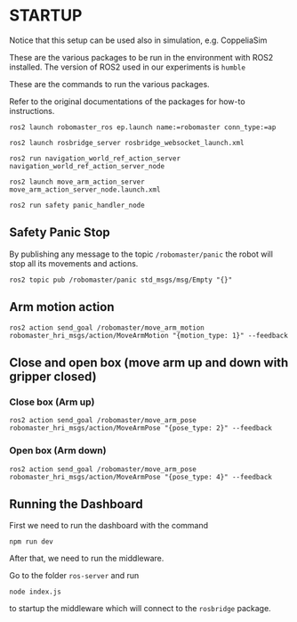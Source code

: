 # STARTUP

Notice that this setup can be used also in simulation, e.g. CoppeliaSim

These are the various packages to be run in the environment with ROS2 installed. The version of ROS2 used in our experiments is `humble`

These are the commands to run the various packages.

Refer to the original documentations of the packages for how-to instructions.

`ros2 launch robomaster_ros ep.launch name:=robomaster conn_type:=ap`

`ros2 launch rosbridge_server rosbridge_websocket_launch.xml`

`ros2 run navigation_world_ref_action_server navigation_world_ref_action_server_node`

`ros2 launch move_arm_action_server move_arm_action_server_node.launch.xml`

`ros2 run safety panic_handler_node`

## Safety Panic Stop

By publishing any message to the topic `/robomaster/panic` the robot will stop all its movements and actions.

`ros2 topic pub /robomaster/panic std_msgs/msg/Empty "{}"`

## Arm motion action

`ros2 action send_goal /robomaster/move_arm_motion robomaster_hri_msgs/action/MoveArmMotion "{motion_type: 1}" --feedback`

## Close and open box (move arm up and down with gripper closed)

### Close box (Arm up)

`ros2 action send_goal /robomaster/move_arm_pose robomaster_hri_msgs/action/MoveArmPose "{pose_type: 2}" --feedback`

### Open box (Arm down)

`ros2 action send_goal /robomaster/move_arm_pose robomaster_hri_msgs/action/MoveArmPose "{pose_type: 4}" --feedback`

## Running the Dashboard

First we need to run the dashboard with the command

`npm run dev`

After that, we need to run the middleware.

Go to the folder `ros-server` and run

`node index.js`

to startup the middleware which will connect to the `rosbridge` package.
